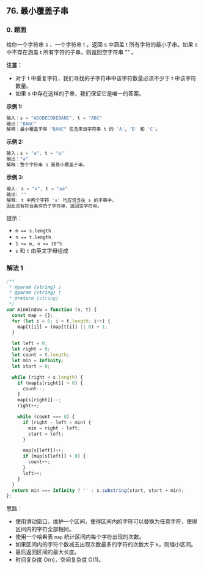 ## 76. 最小覆盖子串

### 0. 题面

给你一个字符串 s 、一个字符串 t 。返回 s 中涵盖 t 所有字符的最小子串。如果 s 中不存在涵盖 t 所有字符的子串，则返回空字符串 "" 。

**注意：**

- 对于 t 中重复字符，我们寻找的子字符串中该字符数量必须不少于 t 中该字符数量。
- 如果 s 中存在这样的子串，我们保证它是唯一的答案。

**示例 1:**

```javascript
输入：s = "ADOBECODEBANC", t = "ABC"
输出："BANC"
解释：最小覆盖子串 "BANC" 包含来自字符串 t 的 'A'、'B' 和 'C'。
```

**示例 2:**

```javascript
输入：s = "a", t = "a"
输出："a"
解释：整个字符串 s 是最小覆盖子串。
```

**示例 3:**

```javascript
输入: s = "a", t = "aa"
输出: ""
解释: t 中两个字符 'a' 均应包含在 s 的子串中，
因此没有符合条件的子字符串，返回空字符串。
```

提示：

- `m == s.length`
- `n == t.length`
- `1 <= m, n <= 10^5`
- `s` 和 `t` 由英文字母组成

### 解法 1

```javascript
/**
 * @param {string} s
 * @param {string} t
 * @return {string}
 */
var minWindow = function (s, t) {
  const map = {};
  for (let i = 0; i < t.length; i++) {
    map[t[i]] = (map[t[i]] || 0) + 1;
  }

  let left = 0;
  let right = 0;
  let count = t.length;
  let min = Infinity;
  let start = 0;

  while (right < s.length) {
    if (map[s[right]] > 0) {
      count--;
    }
    map[s[right]]--;
    right++;

    while (count === 0) {
      if (right - left < min) {
        min = right - left;
        start = left;
      }

      map[s[left]]++;
      if (map[s[left]] > 0) {
        count++;
      }
      left++;
    }
  }
  return min === Infinity ? '' : s.substring(start, start + min);
};
```

思路：

- 使用滑动窗口，维护一个区间，使得区间内的字符可以替换为任意字符，使得区间内的字符全部相同。
- 使用一个哈希表 `map` 统计区间内每个字符出现的次数。
- 如果区间内的字符个数减去出现次数最多的字符的次数大于 `k`，则缩小区间。
- 最后返回区间的最大长度。
- 时间复杂度 O(n)，空间复杂度 O(1)。

